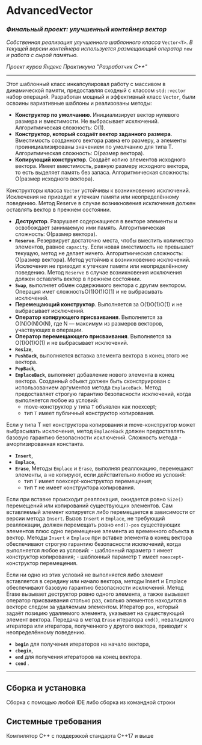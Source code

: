 # __AdvancedVector__
### __*Финальный проект: улучшенный контейнер вектор*__
  *Собственная реализация улучшенного шаблонного класса* ```Vector<T>```. *В текущей версии контейнера используется размещающий оператор* ```new``` *и работа с сырой памятью.*

  *Проект курса Яндекс Практикума "Разработчик С++"*

---
Этот шаблонный класс инкапсулировал работу с массивом в динамической памяти, предоставляя сходный с классом ```std::vector``` набор операций.
Разработан мощный и эффективный класс ```Vector```, были освоины вариативные шаблоны и реализованы методы:
- __Конструктор по умолчанию__. Инициализирует вектор нулевого размера и вместимости. Не выбрасывает исключений. Алгоритмическая сложность: O(1).
- __Конструктор, который создаёт вектор заданного размера__. Вместимость созданного вектора равна его размеру, а элементы проинициализированы значением по умолчанию для типа T. Алгоритмическая сложность: O(размер вектора).
- __Копирующий конструктор__. Создаёт копию элементов исходного вектора. Имеет вместимость, равную размеру исходного вектора, то есть выделяет память без запаса. Алгоритмическая сложность: O(размер исходного вектора).

Конструкторы класса ```Vector``` устойчивы к возникновению исключений. Исключения не приводит к утечкам памяти или неопределённому поведению. Метод Reserve в случае возникновения исключения должен оставлять вектор в прежнем состоянии.

- __Деструктор__. Разрушает содержащиеся в векторе элементы и освобождает занимаемую ими память. Алгоритмическая сложность: O(размер вектора).
- __```Reserve```__. Резервирует достаточно места, чтобы вместить количество элементов, равное ```capacity```. Если новая вместимость не превышает текущую, метод не делает ничего. Алгоритмическая сложность: O(размер вектора). Метод устойчив к возникновению исключений. Исключения не приводит к утечкам памяти или неопределённому поведению. Метод ```Reserve``` в случае возникновения исключения должен оставлять вектор в прежнем состоянии.
- __```Swap```__, выполняет обмен содержимого вектора с другим вектором. Операция имет сложностьO(1)O(1)O(1) и не выбрасывать исключений.
- __Перемещающий конструктор__. Выполняется за O(1)O(1)O(1) и не выбрасывает исключений.
- __Оператор копирующего присваивания__. Выполняется за O(N)O(N)O(N), где N — максимум из размеров векторов, участвующих в операции.
- __Оператор перемещающего присваивания__. Выполняется за O(1)O(1)O(1) и не выбрасывает исключений.
- __```Resize```__,
- __```PushBack```__, выполняется вставка элемента вектора в конец этого же вектора.
- __```PopBack```__,
- __```EmplaceBack```__, выполняет добавление нового элемента в конец вектора. Созданный объект должен быть сконструирован с использованием аргументов метода ```EmplaceBack```. Метод предоставляет строгую гарантию безопасности исключений, когда выполняется любое из условий:
    - move-конструктор у типа ```T``` объявлен как noexcept;
    - тип ```T``` имеет публичный конструктор копирования.

Если у типа T нет конструктора копирования и move-конструктор может выбрасывать исключения, метод ```EmplaceBack``` должен предоставлять базовую гарантию безопасности исключений.
Сложность метода - амортизированная константа.
- __```Insert```__,
- __```Emplace```__,
- __```Erase```__,
Методы ```Emplace``` и ```Erase```, выполняя реаллокацию, перемещают элементы, а не копируют, если действительно любое из условий:
    - тип ```T``` имеет noexcept-конструктор перемещения;
    - тип ```T``` не имеет конструктора копирования.

Если при вставке происходит реаллокация, ожидается ровно ```Size()``` перемещений или копирований существующих элементов. Сам вставляемый элемент копируется либо перемещается в зависимости от версии метода ```Insert```.
Вызов ```Insert``` и ```Emplace```, не требующий реаллокации, должен перемещать ровно ```end()-pos``` существующих элементов плюс одно перемещение элемента из временного объекта в вектор.
Методы ```Insert``` и ```Emplace``` при вставке элемента в конец вектора обеспечивают строгую гарантию безопасности исключений, когда выполняется любое из условий:
    - шаблонный параметр ```T``` имеет конструктор копирования;
    - шаблонный параметр ```T``` имеет ```noexcept-```конструктор перемещения.

Если ни одно из этих условий не выполняется либо элемент вставляется в середину или начало вектора, методы Insert и Emplace обеспечивают базовую гарантию безопасности исключений.
Метод Erase вызывает деструктор ровно одного элемента, а также вызывает оператор присваивания столько раз, сколько элементов находится в векторе следом за удаляемым элементом. Итератор ```pos```, который задаёт позицию удаляемого элемента, указывает на существующий элемент вектора. Передача в метод ```Erase``` итератора ```end()```,  невалидного итератора или итератора, полученного у другого вектора, приводит к неопределённому поведению.
- __```begin```__ для получения итераторов на начало вектора,
- __```cbegin```__,
- __```end```__ для получения итераторов на конец вектора.
- __```cend```__ .
---

## Сборка и установка
Сборка с помощью любой IDE либо сборка из командной строки

## Системные требования
Компилятор С++ с поддержкой стандарта C++17 и выше
